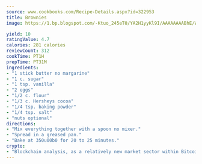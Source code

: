```yaml
---
source: www.cookbooks.com/Recipe-Details.aspx?id=322953
title: Brownies
image: https://1.bp.blogspot.com/-Ktuo_245eT0/YA2H1yyKl9I/AAAAAAAABhE/WMoqSq2tWOcgMkPaLYZ-49h8pVDUUwFCQCLcBGAsYHQ/s307/5.png

yield: 10
ratingValue: 4.7
calories: 281 calories
reviewCount: 312
cookTime: PT1H
prepTime: PT31M
ingredients:
- "1 stick butter no margarine"
- "1 c. sugar"
- "1 tsp. vanilla"
- "2 eggs"
- "1/2 c. flour"
- "1/3 c. Hersheys cocoa"
- "1/4 tsp. baking powder"
- "1/4 tsp. salt"
- "nuts optional"
directions:
- "Mix everything together with a spoon no mixer."
- "Spread in a greased pan."
- "Bake at 350u00b0 for 20 to 25 minutes."
crypto:
- "Blockchain analysis, as a relatively new market sector within Bitcoin, demonstrates the weakness of pseudonymity."
---
```

